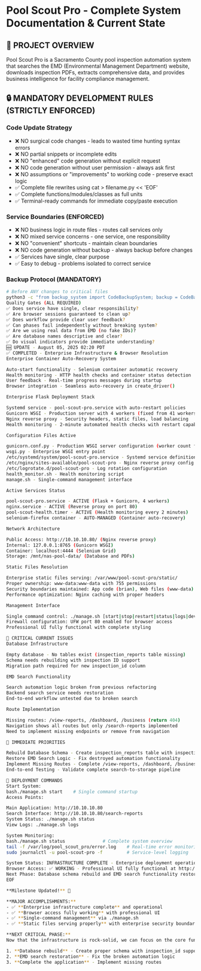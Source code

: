 # Pool Scout Pro - Complete System Documentation & Current State

## 🎯 PROJECT OVERVIEW
Pool Scout Pro is a Sacramento County pool inspection automation system that searches the EMD (Environmental Management Department) website, downloads inspection PDFs, extracts comprehensive data, and provides business intelligence for facility compliance management.

## 🔒 MANDATORY DEVELOPMENT RULES (STRICTLY ENFORCED)

### Code Update Strategy
- ❌ NO surgical code changes - leads to wasted time hunting syntax errors
- ❌ NO partial snippets or incomplete edits
- ❌ NO "enhanced" code generation without explicit request
- ❌ NO code generation without user permission - always ask first
- ❌ NO assumptions or "improvements" to working code - preserve exact logic
- ✅ Complete file rewrites using cat > filename.py << 'EOF'
- ✅ Complete functions/modules/classes as full units
- ✅ Terminal-ready commands for immediate copy/paste execution

### Service Boundaries (ENFORCED)
- ❌ NO business logic in route files - routes call services only
- ❌ NO mixed service concerns - one service, one responsibility
- ❌ NO "convenient" shortcuts - maintain clean boundaries
- ❌ NO code generation without backup - always backup before changes
- ✅ Services have single, clear purpose
- ✅ Easy to debug - problems isolated to correct service

### Backup Protocol (MANDATORY)
```bash
# Before ANY changes to critical files
python3 -c "from backup_system import CodeBackupSystem; backup = CodeBackupSystem(); backup.backup_file('filename.py', 'reason')"
Quality Gates (ALL REQUIRED)
✅ Does service have single, clear responsibility?
✅ Are browser sessions guaranteed to clean up?
✅ Does workflow provide clear user feedback?
✅ Can phases fail independently without breaking system?
✅ Are we using real data from EMD (no fake IDs)?
✅ Are database names descriptive and clear?
✅ Do visual indicators provide immediate understanding?
🆕 UPDATE - August 05, 2025 02:20 PDT
✅ COMPLETED - Enterprise Infrastructure & Browser Resolution
Enterprise Container Auto-Recovery System

Auto-start functionality - Selenium container automatic recovery
Health monitoring - HTTP health checks and container status detection
User feedback - Real-time progress messages during startup
Browser integration - Seamless auto-recovery in create_driver()

Enterprise Flask Deployment Stack

Systemd service - pool-scout-pro.service with auto-restart policies
Gunicorn WSGI - Production server with 4 workers (fixed from 41 workers)
Nginx reverse proxy - Security headers, static files, load balancing
Health monitoring - 2-minute automated health checks with restart capability

Configuration Files Active

gunicorn.conf.py - Production WSGI server configuration (worker count fixed)
wsgi.py - Enterprise WSGI entry point
/etc/systemd/system/pool-scout-pro.service - Systemd service definition
/etc/nginx/sites-available/pool-scout-pro - Nginx reverse proxy config
/etc/logrotate.d/pool-scout-pro - Log rotation configuration
health_monitor.sh - Health monitoring script
manage.sh - Single-command management interface

Active Services Status

pool-scout-pro.service - ACTIVE (Flask + Gunicorn, 4 workers)
nginx.service - ACTIVE (Reverse proxy on port 80)
pool-scout-health.timer - ACTIVE (Health monitoring every 2 minutes)
selenium-firefox container - AUTO-MANAGED (Container auto-recovery)

Network Architecture

Public Access: http://10.10.10.80/ (Nginx reverse proxy)
Internal: 127.0.0.1:8765 (Gunicorn WSGI)
Container: localhost:4444 (Selenium Grid)
Storage: /mnt/nas-pool-data/ (Database and PDFs)

Static Files Resolution

Enterprise static files serving: /var/www/pool-scout-pro/static/
Proper ownership: www-data:www-data with 755 permissions
Security boundaries maintained: App code (brian), Web files (www-data)
Performance optimization: Nginx caching with proper headers

Management Interface

Single command control: ./manage.sh [start|stop|restart|status|logs|dev|backup]
Firewall configuration: UFW port 80 enabled for browser access
Professional UI fully functional with complete styling

🚨 CRITICAL CURRENT ISSUES
Database Infrastructure

Empty database - No tables exist (inspection_reports table missing)
Schema needs rebuilding with inspection ID support
Migration path required for new inspection_id column

EMD Search Functionality

Search automation logic broken from previous refactoring
Backend search service needs restoration
End-to-end workflow untested due to broken search

Route Implementation

Missing routes: /view-reports, /dashboard, /business (return 404)
Navigation shows all routes but only /search-reports implemented
Need to implement missing endpoints or remove from navigation

🎯 IMMEDIATE PRIORITIES

Rebuild Database Schema - Create inspection_reports table with inspection_id support
Restore EMD Search Logic - Fix destroyed automation functionality
Implement Missing Routes - Complete /view-reports, /dashboard, /business endpoints
End-to-end Testing - Validate complete search-to-storage pipeline

🚀 DEPLOYMENT COMMANDS
Start System:
bash./manage.sh start    # Single command startup
Access Points:

Main Application: http://10.10.10.80
Search Interface: http://10.10.10.80/search-reports
System Status: ./manage.sh status
View Logs: ./manage.sh logs

System Monitoring:
bash./manage.sh status              # Complete system overview
tail -f /var/log/pool_scout_pro/error.log    # Real-time error monitoring
sudo journalctl -u pool-scout-pro -f         # Service-level logging

System Status: INFRASTRUCTURE COMPLETE - Enterprise deployment operational, database rebuild and EMD search restoration required
Browser Access: ✅ WORKING - Professional UI fully functional at http://10.10.10.80
Next Phase: Database schema rebuild and EMD search functionality restoration
EOF

**Milestone Updated!** 🎉

**MAJOR ACCOMPLISHMENTS:**
- ✅ **Enterprise infrastructure complete** and operational
- ✅ **Browser access fully working** with professional UI
- ✅ **Single-command management** via ./manage.sh
- ✅ **Static files serving properly** with enterprise security boundaries

**NEXT CRITICAL PHASE:**
Now that the infrastructure is rock-solid, we can focus on the core functionality:

1. **Database rebuild** - Create proper schema with inspection_id support
2. **EMD search restoration** - Fix the broken automation logic
3. **Complete the application** - Implement missing routes
